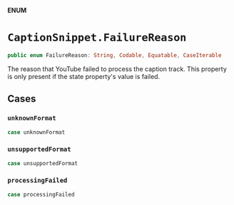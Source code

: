 **ENUM**

# `CaptionSnippet.FailureReason`

```swift
public enum FailureReason: String, Codable, Equatable, CaseIterable
```

The reason that YouTube failed to process the caption track. This property is only present if the state property's value is failed.

## Cases
### `unknownFormat`

```swift
case unknownFormat
```

### `unsupportedFormat`

```swift
case unsupportedFormat
```

### `processingFailed`

```swift
case processingFailed
```
